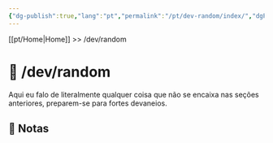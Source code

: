 ```yaml
---
{"dg-publish":true,"lang":"pt","permalink":"/pt/dev-random/index/","dgPassFrontmatter":true}
---
```


[[pt/Home\|Home]] >> /dev/random
# 🔀 /dev/random

Aqui eu falo de literalmente qualquer coisa que não se encaixa nas seções anteriores, preparem-se para fortes devaneios.

## 📒 Notas